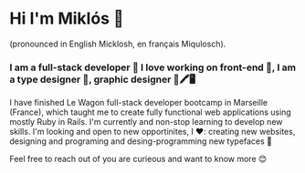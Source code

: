 # Hi I'm Miklós 👋
(pronounced in English Micklosh, en français Miqulosch).

### I am a full-stack developer 🚀 I love working on front-end 🎁, I am a type designer 💚, graphic designer 📐🖍🖥
I have finished Le Wagon full-stack developer bootcamp in Marseille (France), which taught me to create fully functional web applications using mostly Ruby in Rails. I'm currently and non-stop learning to develop new skills. I'm looking and open to new opportinites, I ❤️: creating new websites, designing and programing and desing-programming new typefaces 🎉

Feel free to reach out of you are curieous and want to know more 😊

